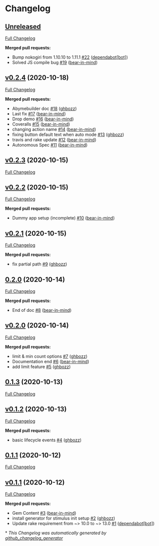 # Changelog

## [Unreleased](https://github.com/bear-in-mind/abyme/tree/HEAD)

[Full Changelog](https://github.com/bear-in-mind/abyme/compare/v0.2.4...HEAD)

**Merged pull requests:**

- Bump nokogiri from 1.10.10 to 1.11.1 [\#22](https://github.com/bear-in-mind/abyme/pull/22) ([dependabot[bot]](https://github.com/apps/dependabot))
- Solved JS compile bug [\#19](https://github.com/bear-in-mind/abyme/pull/19) ([bear-in-mind](https://github.com/bear-in-mind))

## [v0.2.4](https://github.com/bear-in-mind/abyme/tree/v0.2.4) (2020-10-18)

[Full Changelog](https://github.com/bear-in-mind/abyme/compare/v0.2.3...v0.2.4)

**Merged pull requests:**

- Abymebuilder doc [\#18](https://github.com/bear-in-mind/abyme/pull/18) ([ghbozz](https://github.com/ghbozz))
- Last fix [\#17](https://github.com/bear-in-mind/abyme/pull/17) ([bear-in-mind](https://github.com/bear-in-mind))
- Drop demo [\#16](https://github.com/bear-in-mind/abyme/pull/16) ([bear-in-mind](https://github.com/bear-in-mind))
- Coveralls [\#15](https://github.com/bear-in-mind/abyme/pull/15) ([bear-in-mind](https://github.com/bear-in-mind))
- changing action name [\#14](https://github.com/bear-in-mind/abyme/pull/14) ([bear-in-mind](https://github.com/bear-in-mind))
- fixing button default text when auto mode [\#13](https://github.com/bear-in-mind/abyme/pull/13) ([ghbozz](https://github.com/ghbozz))
- travis and rake update [\#12](https://github.com/bear-in-mind/abyme/pull/12) ([bear-in-mind](https://github.com/bear-in-mind))
- Autonomous Spec [\#11](https://github.com/bear-in-mind/abyme/pull/11) ([bear-in-mind](https://github.com/bear-in-mind))

## [v0.2.3](https://github.com/bear-in-mind/abyme/tree/v0.2.3) (2020-10-15)

[Full Changelog](https://github.com/bear-in-mind/abyme/compare/v0.2.2...v0.2.3)

## [v0.2.2](https://github.com/bear-in-mind/abyme/tree/v0.2.2) (2020-10-15)

[Full Changelog](https://github.com/bear-in-mind/abyme/compare/v0.2.1...v0.2.2)

**Merged pull requests:**

- Dummy app setup \(incomplete\) [\#10](https://github.com/bear-in-mind/abyme/pull/10) ([bear-in-mind](https://github.com/bear-in-mind))

## [v0.2.1](https://github.com/bear-in-mind/abyme/tree/v0.2.1) (2020-10-15)

[Full Changelog](https://github.com/bear-in-mind/abyme/compare/0.2.0...v0.2.1)

**Merged pull requests:**

- fix partial path [\#9](https://github.com/bear-in-mind/abyme/pull/9) ([ghbozz](https://github.com/ghbozz))

## [0.2.0](https://github.com/bear-in-mind/abyme/tree/0.2.0) (2020-10-14)

[Full Changelog](https://github.com/bear-in-mind/abyme/compare/v0.2.0...0.2.0)

**Merged pull requests:**

- End of doc [\#8](https://github.com/bear-in-mind/abyme/pull/8) ([bear-in-mind](https://github.com/bear-in-mind))

## [v0.2.0](https://github.com/bear-in-mind/abyme/tree/v0.2.0) (2020-10-14)

[Full Changelog](https://github.com/bear-in-mind/abyme/compare/0.1.3...v0.2.0)

**Merged pull requests:**

- limit & min count options [\#7](https://github.com/bear-in-mind/abyme/pull/7) ([ghbozz](https://github.com/ghbozz))
- Documentation end [\#6](https://github.com/bear-in-mind/abyme/pull/6) ([bear-in-mind](https://github.com/bear-in-mind))
- add limit feature [\#5](https://github.com/bear-in-mind/abyme/pull/5) ([ghbozz](https://github.com/ghbozz))

## [0.1.3](https://github.com/bear-in-mind/abyme/tree/0.1.3) (2020-10-13)

[Full Changelog](https://github.com/bear-in-mind/abyme/compare/v0.1.2...0.1.3)

## [v0.1.2](https://github.com/bear-in-mind/abyme/tree/v0.1.2) (2020-10-13)

[Full Changelog](https://github.com/bear-in-mind/abyme/compare/0.1.1...v0.1.2)

**Merged pull requests:**

- basic lifecycle events [\#4](https://github.com/bear-in-mind/abyme/pull/4) ([ghbozz](https://github.com/ghbozz))

## [0.1.1](https://github.com/bear-in-mind/abyme/tree/0.1.1) (2020-10-12)

[Full Changelog](https://github.com/bear-in-mind/abyme/compare/v0.1.1...0.1.1)

## [v0.1.1](https://github.com/bear-in-mind/abyme/tree/v0.1.1) (2020-10-12)

[Full Changelog](https://github.com/bear-in-mind/abyme/compare/9b99709cd8f84e9401adb8ba6f59f0074e2f416b...v0.1.1)

**Merged pull requests:**

- Gem Content [\#3](https://github.com/bear-in-mind/abyme/pull/3) ([bear-in-mind](https://github.com/bear-in-mind))
- install generator for stimulus init setup [\#2](https://github.com/bear-in-mind/abyme/pull/2) ([ghbozz](https://github.com/ghbozz))
- Update rake requirement from ~\> 10.0 to ~\> 13.0 [\#1](https://github.com/bear-in-mind/abyme/pull/1) ([dependabot[bot]](https://github.com/apps/dependabot))



\* *This Changelog was automatically generated by [github_changelog_generator](https://github.com/github-changelog-generator/github-changelog-generator)*
